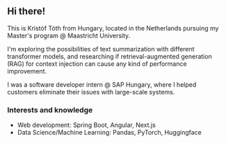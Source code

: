 ## Hi there!

This is Kristóf Tóth from Hungary, located in the Netherlands pursuing my Master's program @ Maastricht University.

I'm exploring the possibilities of text summarization with different transformer models, and researching if retrieval-augmented generation (RAG) for context injection can cause any kind of performance improvement.

I was a software developer intern @ SAP Hungary, where I helped customers eliminate their issues with large-scale systems.

### Interests and knowledge

- Web development: Spring Boot, Angular, Next.js
- Data Science/Machine Learning: Pandas, PyTorch, Huggingface

<!--
**GuTory/Gutory** is a ✨ _special_ ✨ repository because its `README.md` (this file) appears on your GitHub profile.

Here are some ideas to get you started:

- 🔭 I’m currently working on ...
- 🌱 I’m currently learning ...
- 👯 I’m looking to collaborate on ...
- 🤔 I’m looking for help with ...
- 💬 Ask me about ...
- 📫 How to reach me: ...
- 😄 Pronouns: ...
- ⚡ Fun fact: ...
-->
